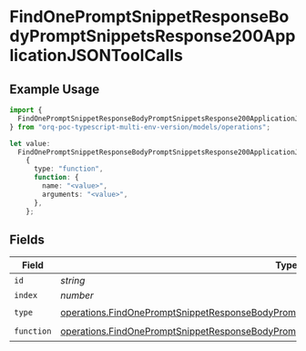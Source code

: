 # FindOnePromptSnippetResponseBodyPromptSnippetsResponse200ApplicationJSONToolCalls

## Example Usage

```typescript
import {
  FindOnePromptSnippetResponseBodyPromptSnippetsResponse200ApplicationJSONToolCalls,
} from "orq-poc-typescript-multi-env-version/models/operations";

let value:
  FindOnePromptSnippetResponseBodyPromptSnippetsResponse200ApplicationJSONToolCalls =
    {
      type: "function",
      function: {
        name: "<value>",
        arguments: "<value>",
      },
    };
```

## Fields

| Field                                                                                                                                                                                                      | Type                                                                                                                                                                                                       | Required                                                                                                                                                                                                   | Description                                                                                                                                                                                                |
| ---------------------------------------------------------------------------------------------------------------------------------------------------------------------------------------------------------- | ---------------------------------------------------------------------------------------------------------------------------------------------------------------------------------------------------------- | ---------------------------------------------------------------------------------------------------------------------------------------------------------------------------------------------------------- | ---------------------------------------------------------------------------------------------------------------------------------------------------------------------------------------------------------- |
| `id`                                                                                                                                                                                                       | *string*                                                                                                                                                                                                   | :heavy_minus_sign:                                                                                                                                                                                         | N/A                                                                                                                                                                                                        |
| `index`                                                                                                                                                                                                    | *number*                                                                                                                                                                                                   | :heavy_minus_sign:                                                                                                                                                                                         | N/A                                                                                                                                                                                                        |
| `type`                                                                                                                                                                                                     | [operations.FindOnePromptSnippetResponseBodyPromptSnippetsResponse200ApplicationJson1Type](../../models/operations/findonepromptsnippetresponsebodypromptsnippetsresponse200applicationjson1type.md)       | :heavy_check_mark:                                                                                                                                                                                         | N/A                                                                                                                                                                                                        |
| `function`                                                                                                                                                                                                 | [operations.FindOnePromptSnippetResponseBodyPromptSnippetsResponse200ApplicationJSONFunction](../../models/operations/findonepromptsnippetresponsebodypromptsnippetsresponse200applicationjsonfunction.md) | :heavy_check_mark:                                                                                                                                                                                         | N/A                                                                                                                                                                                                        |